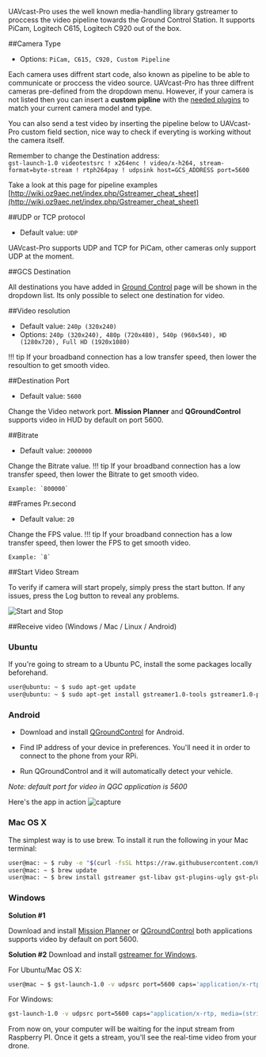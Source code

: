 UAVcast-Pro uses the well known media-handling library gstreamer to proccess the video pipeline towards the Ground Control Station.
It supports PiCam, Logitech C615, Logitech C920 out of the box. 

##Camera Type
* Options: `PiCam, C615, C920, Custom Pipeline`

Each camera uses diffrent start code, also known as pipeline to be able to communicate or proccess the video source.
UAVcast-Pro has three diffrent cameras pre-defined from the dropdown menu. However, if your camera is not listed then you can insert a **custom pipline** with the [needed plugins](https://gstreamer.freedesktop.org/documentation/plugins.html) to match your current camera model and type. 

You can also send a test video by inserting the pipeline below to UAVcast-Pro custom field section, nice way to check if everyting is working without the camera itself.

Remember to change the Destination address:  
`gst-launch-1.0 videotestsrc ! x264enc ! video/x-h264, stream-format=byte-stream ! rtph264pay ! udpsink host=GCS_ADDRESS port=5600`

Take a look at this page for pipeline examples
[http://wiki.oz9aec.net/index.php/Gstreamer_cheat_sheet](http://wiki.oz9aec.net/index.php/Gstreamer_cheat_sheet)


##UDP or TCP protocol
* Default value: `UDP`

UAVcast-Pro supports UDP and TCP for PiCam, other cameras only support UDP at the moment.

##GCS Destination

All destinations you have added in [Ground Control](Ground-Control.md) page will be shown in the dropdown list.
Its only possible to select one destination for video.

##Video resolution
* Default value: `240p (320x240)`
* Options: `240p (320x240), 480p (720x480), 540p (960x540), HD (1280x720), Full HD (1920x1080)`

!!! tip
    If your broadband connection has a low transfer speed, then lower the resoultion to get smooth video.

##Destination Port
* Default value: `5600`

Change the Video network port. **Mission Planner** and **QGroundControl** supports video in HUD by default on port 5600.

##Bitrate
* Default value: `2000000`
 
Change the Bitrate value.
!!! tip
    If your broadband connection has a low transfer speed, then lower the Bitrate to get smooth video.

    Example: `800000`

##Frames Pr.second
* Default value: `20`

Change the FPS value.
!!! tip
    If your broadband connection has a low transfer speed, then lower the FPS to get smooth video.

    Example: `8`

##Start Video Stream

To verify if camera will start propely, simply press the start button.
If any issues, press the Log button to reveal any problems.

![Start and Stop](/images/pages/Camera/startstop.jpg)

##Receive video (Windows / Mac / Linux / Android)

### Ubuntu

If you're going to stream to a Ubuntu PC, install the some packages locally beforehand.
```bash
user@ubuntu: ~ $ sudo apt-get update
user@ubuntu: ~ $ sudo apt-get install gstreamer1.0-tools gstreamer1.0-plugins-good gstreamer1.0-plugins-bad
```

### Android

* Download and install [QGroundControl](https://play.google.com/store/apps/details?id=org.mavlink.qgroundcontrol) for Android.

* Find IP address of your device in preferences. You'll need it in order to connect to the phone from your RPi.

* Run QGroundControl and it will automatically detect your vehicle.


*Note: default port for video in QGC application is 5600*

Here's the app in action
![capture](/images/pages/camera/qgc.jpg)

### Mac OS X

The simplest way is to use brew. To install it run the following in your Mac terminal:

```bash
user@mac: ~ $ ruby -e "$(curl -fsSL https://raw.githubusercontent.com/Homebrew/install/master/install)"
user@mac: ~ $ brew update
user@mac: ~ $ brew install gstreamer gst-libav gst-plugins-ugly gst-plugins-base gst-plugins-bad gst-plugins-good
```

### Windows
**Solution #1**

Download and install [Mission Planner](http://ardupilot.org/planner/docs/mission-planner-installation.html) or [QGroundControl](http://qgroundcontrol.com/downloads/)
both applications supports video by default on port 5600.


**Solution #2**
Download and install [gstreamer for Windows](http://gstreamer.freedesktop.org/data/pkg/windows/1.4.5/gstreamer-1.0-x86_64-1.4.5.msi).

For Ubuntu/Mac OS X:
```bash
user@mac ~ $ gst-launch-1.0 -v udpsrc port=5600 caps='application/x-rtp, media=(string)video, clock-rate=(int)90000, encoding-name=(string)H264' ! rtph264depay ! avdec_h264 ! videoconvert ! autovideosink sync=f
```
For Windows:

```bash
gst-launch-1.0 -v udpsrc port=5600 caps="application/x-rtp, media=(string)video, clock-rate=(int)90000, encoding-name=(string)H264" ! rtph264depay ! avdec_h264 ! videoconvert ! autovideosink sync=f
```
From now on, your computer will be waiting for the input stream from Raspberry PI. Once it gets a stream, you'll see the real-time video from your drone.